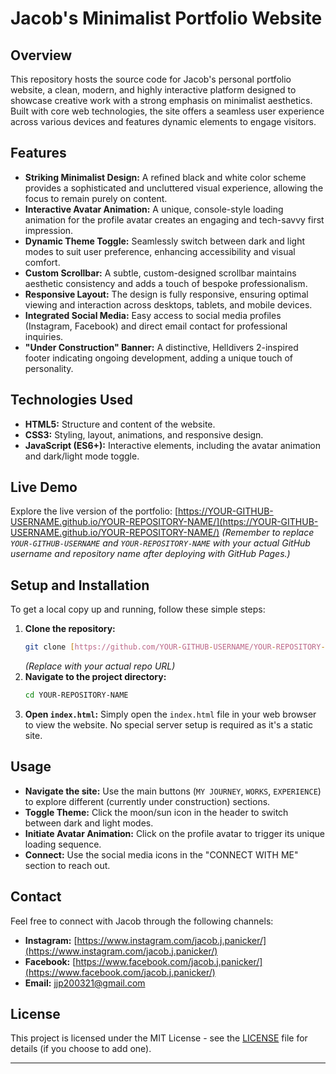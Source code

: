 # Jacob's Minimalist Portfolio Website

## Overview

This repository hosts the source code for Jacob's personal portfolio website, a clean, modern, and highly interactive platform designed to showcase creative work with a strong emphasis on minimalist aesthetics. Built with core web technologies, the site offers a seamless user experience across various devices and features dynamic elements to engage visitors.

## Features

* **Striking Minimalist Design:** A refined black and white color scheme provides a sophisticated and uncluttered visual experience, allowing the focus to remain purely on content.
* **Interactive Avatar Animation:** A unique, console-style loading animation for the profile avatar creates an engaging and tech-savvy first impression.
* **Dynamic Theme Toggle:** Seamlessly switch between dark and light modes to suit user preference, enhancing accessibility and visual comfort.
* **Custom Scrollbar:** A subtle, custom-designed scrollbar maintains aesthetic consistency and adds a touch of bespoke professionalism.
* **Responsive Layout:** The design is fully responsive, ensuring optimal viewing and interaction across desktops, tablets, and mobile devices.
* **Integrated Social Media:** Easy access to social media profiles (Instagram, Facebook) and direct email contact for professional inquiries.
* **"Under Construction" Banner:** A distinctive, Helldivers 2-inspired footer indicating ongoing development, adding a unique touch of personality.

## Technologies Used

* **HTML5:** Structure and content of the website.
* **CSS3:** Styling, layout, animations, and responsive design.
* **JavaScript (ES6+):** Interactive elements, including the avatar animation and dark/light mode toggle.

## Live Demo

Explore the live version of the portfolio:
[https://YOUR-GITHUB-USERNAME.github.io/YOUR-REPOSITORY-NAME/](https://YOUR-GITHUB-USERNAME.github.io/YOUR-REPOSITORY-NAME/)
*(Remember to replace `YOUR-GITHUB-USERNAME` and `YOUR-REPOSITORY-NAME` with your actual GitHub username and repository name after deploying with GitHub Pages.)*

## Setup and Installation

To get a local copy up and running, follow these simple steps:

1.  **Clone the repository:**
    ```bash
    git clone [https://github.com/YOUR-GITHUB-USERNAME/YOUR-REPOSITORY-NAME.git](https://github.com/YOUR-GITHUB-USERNAME/YOUR-REPOSITORY-NAME.git)
    ```
    *(Replace with your actual repo URL)*
2.  **Navigate to the project directory:**
    ```bash
    cd YOUR-REPOSITORY-NAME
    ```
3.  **Open `index.html`:**
    Simply open the `index.html` file in your web browser to view the website. No special server setup is required as it's a static site.

## Usage

* **Navigate the site:** Use the main buttons (`MY JOURNEY`, `WORKS`, `EXPERIENCE`) to explore different (currently under construction) sections.
* **Toggle Theme:** Click the moon/sun icon in the header to switch between dark and light modes.
* **Initiate Avatar Animation:** Click on the profile avatar to trigger its unique loading sequence.
* **Connect:** Use the social media icons in the "CONNECT WITH ME" section to reach out.

## Contact

Feel free to connect with Jacob through the following channels:

* **Instagram:** [https://www.instagram.com/jacob.j.panicker/](https://www.instagram.com/jacob.j.panicker/)
* **Facebook:** [https://www.facebook.com/jacob.j.panicker/](https://www.facebook.com/jacob.j.panicker/)
* **Email:** [jjp200321@gmail.com](mailto:jjp200321@gmail.com)

## License

This project is licensed under the MIT License - see the [LICENSE](LICENSE) file for details (if you choose to add one).

---
